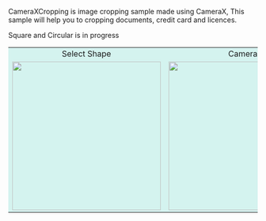 CameraXCropping is image cropping sample made using CameraX, This sample will help you to cropping documents, credit card and licences. 

Square and Circular is in progress


<table style="border-collapse: collapse; border: none !important; background-color:#d4f3ef;">

   <tr style="border: none;"> 
    <td style="border: none;" align="center">Select Shape</td>
    <td style="border: none;" align="center">Camera</td>
    <td style="border: none;" align="center">Gallery</td>
  </tr>
  <tr style="border: none;">
  <td style="border: none;" align="center"><img src="/screenshots/device-2020-08-03-161622.png" width="300"></td>
  <td style="border: none;" align="center"><img src="/screenshots/device-2020-08-03-161836.png" width="300"></td>
  <td style="border: none;" align="center"><img src="/screenshots/device-2020-08-03-161941.png" width="300"></td>
 </tr>
 </table>
